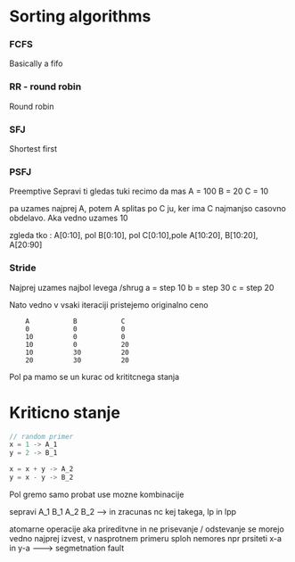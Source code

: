 # Sorting algorithms

### FCFS
Basically a fifo

### RR - round robin
Round robin


### SFJ
Shortest first

### PSFJ
Preemptive
Sepravi ti gledas tuki
recimo da mas 
A =  100
B = 20
C = 10

pa uzames najprej A, potem A splitas po C ju, ker ima C najmanjso casovno obdelavo. Aka vedno uzames 10

zgleda tko : A[0:10], pol B[0:10], pol C[0:10],pole A[10:20], B[10:20], A[20:90]


### Stride

Najprej uzames najbol levega /shrug
a = step 10
b = step 30
c = step 20

Nato vedno v vsaki iteraciji pristejemo originalno ceno

        A           B           C
        0           0           0
        10          0           0
        10          0           20
        10          30          20
        20          30          20

Pol pa mamo se un kurac od krititcnega stanja
# Kriticno stanje

```c
// random primer
x = 1 -> A_1
y = 2 -> B_1

x = x + y -> A_2
y = x - y -> B_2
```
Pol gremo samo probat use mozne kombinacije

sepravi A_1 B_1 A_2 B_2 --> in zracunas nc kej takega, lp in lpp

atomarne operacije aka prireditvne in ne prisevanje / odstevanje se morejo vedno najprej izvest, v nasprotnem primeru 
sploh nemores npr prsiteti x-a in y-a ---> segmetnation fault
